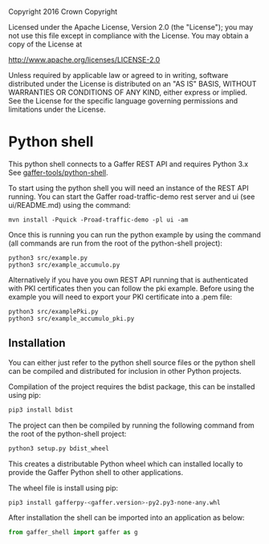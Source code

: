 Copyright 2016 Crown Copyright

Licensed under the Apache License, Version 2.0 (the "License");
you may not use this file except in compliance with the License.
You may obtain a copy of the License at

  http://www.apache.org/licenses/LICENSE-2.0

Unless required by applicable law or agreed to in writing, software
distributed under the License is distributed on an "AS IS" BASIS,
WITHOUT WARRANTIES OR CONDITIONS OF ANY KIND, either express or implied.
See the License for the specific language governing permissions and
limitations under the License.

Python shell
============

This python shell connects to a Gaffer REST API and requires Python 3.x
See [gaffer-tools/python-shell](https://github.com/gchq/gaffer-tools/tree/master/python-shell).

To start using the python shell you will need an instance of the REST API running.
You can start the Gaffer road-traffic-demo rest server and ui (see ui/README.md) using the command:

```
mvn install -Pquick -Proad-traffic-demo -pl ui -am
```

Once this is running you can run the python example by using the command (all commands are run from the root of the python-shell project):

```
python3 src/example.py
python3 src/example_accumulo.py
```

Alternatively if you have you own REST API running that is authenticated with
PKI certificates then you can follow the pki example. Before using the example you
will need to export your PKI certificate into a .pem file:

```
python3 src/examplePki.py
python3 src/example_accumulo_pki.py
```

## Installation

You can either just refer to the python shell source files or the python shell can be compiled and distributed for inclusion in other Python projects.

Compilation of the project requires the bdist package, this can be installed using pip:

```bash
pip3 install bdist
```

The project can then be compiled by running the following command from the root of the python-shell project:

```bash
python3 setup.py bdist_wheel
```

This creates a distributable Python wheel which can installed locally to provide the Gaffer Python shell to other applications.

The wheel file is install using pip:

```bash
pip3 install gafferpy-<gaffer.version>-py2.py3-none-any.whl
```

After installation the shell can be imported into an application as below:

```python
from gaffer_shell import gaffer as g
```
